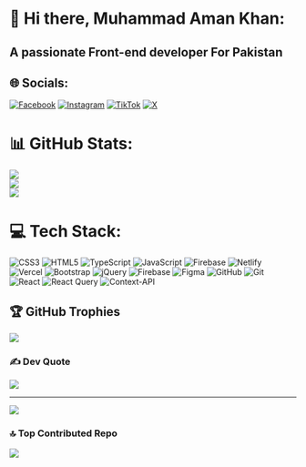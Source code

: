 # 💫 Hi there, Muhammad Aman Khan:
## A passionate Front-end developer For Pakistan


## 🌐 Socials:
[![Facebook](https://img.shields.io/badge/Facebook-%231877F2.svg?logo=Facebook&logoColor=white)](https://www.facebook.com/muhammad.amankhan.16) [![Instagram](https://img.shields.io/badge/Instagram-%23E4405F.svg?logo=Instagram&logoColor=white)](https://instagram.com/i_am_amankhan_10) [![TikTok](https://img.shields.io/badge/TikTok-%23000000.svg?logo=TikTok&logoColor=white)](https://www.tiktok.com/@muhammadamankhan10) [![X](https://img.shields.io/badge/X-black.svg?logo=X&logoColor=white)](https://x.com/@Aman_Khan_10) 

# 📊 GitHub Stats:
![](https://github-readme-stats.vercel.app/api?username=Muhammad-AmanKhan-10&theme=default_repocard&hide_border=false&include_all_commits=false&count_private=false)<br/>
![](https://github-readme-streak-stats.herokuapp.com/?user=Muhammad-AmanKhan-10&theme=default_repocard&hide_border=false)<br/>
![](https://github-readme-stats.vercel.app/api/top-langs/?username=Muhammad-AmanKhan-10&theme=default_repocard&hide_border=false&include_all_commits=false&count_private=false&layout=compact)

# 💻 Tech Stack:
![CSS3](https://img.shields.io/badge/css3-%231572B6.svg?style=for-the-badge&logo=css3&logoColor=white) ![HTML5](https://img.shields.io/badge/html5-%23E34F26.svg?style=for-the-badge&logo=html5&logoColor=white) ![TypeScript](https://img.shields.io/badge/typescript-%23007ACC.svg?style=for-the-badge&logo=typescript&logoColor=white) ![JavaScript](https://img.shields.io/badge/javascript-%23323330.svg?style=for-the-badge&logo=javascript&logoColor=%23F7DF1E) ![Firebase](https://img.shields.io/badge/firebase-%23039BE5.svg?style=for-the-badge&logo=firebase) ![Netlify](https://img.shields.io/badge/netlify-%23000000.svg?style=for-the-badge&logo=netlify&logoColor=#00C7B7) ![Vercel](https://img.shields.io/badge/vercel-%23000000.svg?style=for-the-badge&logo=vercel&logoColor=white) ![Bootstrap](https://img.shields.io/badge/bootstrap-%238511FA.svg?style=for-the-badge&logo=bootstrap&logoColor=white) ![jQuery](https://img.shields.io/badge/jquery-%230769AD.svg?style=for-the-badge&logo=jquery&logoColor=white) ![Firebase](https://img.shields.io/badge/firebase-a08021?style=for-the-badge&logo=firebase&logoColor=ffcd34) ![Figma](https://img.shields.io/badge/figma-%23F24E1E.svg?style=for-the-badge&logo=figma&logoColor=white) ![GitHub](https://img.shields.io/badge/github-%23121011.svg?style=for-the-badge&logo=github&logoColor=white) ![Git](https://img.shields.io/badge/git-%23F05033.svg?style=for-the-badge&logo=git&logoColor=white) ![React](https://img.shields.io/badge/react-%2320232a.svg?style=for-the-badge&logo=react&logoColor=%2361DAFB) ![React Query](https://img.shields.io/badge/-React%20Query-FF4154?style=for-the-badge&logo=react%20query&logoColor=white) ![Context-API](https://img.shields.io/badge/Context--Api-000000?style=for-the-badge&logo=react)

## 🏆 GitHub Trophies
![](https://github-profile-trophy.vercel.app/?username=Muhammad-AmanKhan-10&theme=radical&no-frame=false&no-bg=false&margin-w=4)

### ✍️ Dev Quote
![](https://quotes-github-readme.vercel.app/api?type=horizontal&theme=light)

---
[![](https://visitcount.itsvg.in/api?id=Muhammad-AmanKhan-10&label=Profile%20Views&color=0&icon=5&pretty=true)](https://visitcount.itsvg.in)

### 🔝 Top Contributed Repo
![](https://github-contributor-stats.vercel.app/api?username=Muhammad-AmanKhan-10&limit=5&theme=default_repocard&combine_all_yearly_contributions=true)



<!-- Proudly created with GPRM ( https://gprm.itsvg.in ) -->

